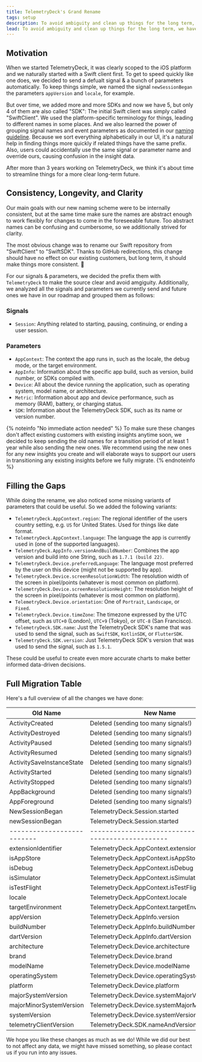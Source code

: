 ```yaml
---
title: TelemetryDeck's Grand Rename
tags: setup
description: To avoid ambiguity and clean up things for the long term, we have decided to rename quite a few things in all the TelemetryDeck SDKs. We have laid out a migration path, here's all you need to know about it.
lead: To avoid ambiguity and clean up things for the long term, we have decided to rename quite a few things in all the TelemetryDeck SDKs. We have laid out a migration path, here's all you need to know about it.
---
```


## Motivation

When we started TelemetryDeck, it was clearly scoped to the iOS platform and we naturally started with a Swift client first. To get to speed quickly like one does, we decided to send a defualt signal & a bunch of parameters automatically. To keep things simple, we named the signal `newSessionBegan` the parameters `appVersion` and `locale`, for example.

But over time, we added more and more SDKs and now we have 5, but only 4 of them are also called "SDK": The initial Swift client was simply called "SwiftClient". We used the platform-specific terminology for things, leading to different names in some places. And we also learned the power of grouping signal names and event parameters as documented in our [naming guideline](https://telemetrydeck.com/docs/articles/signal-type-naming/). Because we sort everything alphabetically in our UI, it's a natural help in finding things more quickly if related things have the same prefix. Also, users could accidentally use the same signal or parameter name and override ours, causing confusion in the insight data.

After more than 3 years working on TelemetryDeck, we think it's about time to streamline things for a more clear long-term future.

## Consistency, Longevity, and Clarity

Our main goals with our new naming scheme were to be internally consistent, but at the same time make sure the names are abstract enough to work flexibly for changes to come in the foreseeable future. Too abstract names can be confusing and cumbersome, so we additionally strived for clarity.

The most obvious change was to rename our Swift repository from "SwiftClient" to "SwiftSDK". Thanks to GitHub redirections, this change should have no effect on our existing customers, but long term, it should make things more consistent. 🎉

For our signals & parameters, we decided the prefix them with `TelemetryDeck` to make the source clear and avoid amgiguity. Additionally, we analyzed all the signals and parameters we currently send and future ones we have in our roadmap and grouped them as follows:

### Signals

- `Session`: Anything related to starting, pausing, continuing, or ending a user session.

### Parameters

- `AppContext`: The context the app runs in, such as the locale, the debug mode, or the target environment.
- `AppInfo`: Information about the specific app build, such as version, build number, or SDKs compiled with.
- `Device`: All about the device running the application, such as operating system, model name, or architecture.
- `Metric`: Information about app and device performance, such as memory (RAM), battery, or charging status.
- `SDK`: Information about the TelemetryDeck SDK, such as its name or version number.

{% noteinfo "No immediate action needed" %}
To make sure these changes don't affect existing customers with existing insights anytime soon, we decided to keep sending the old names for a transition period of at least 1 year while also sending the new ones. We recommend using the new ones for any new insights you create and will elaborate ways to support our users in transitioning any existing insights before we fully migrate.
{% endnoteinfo %}

## Filling the Gaps

While doing the rename, we also noticed some missing variants of parameters that could be useful. So we added the following variants:

- `TelemetryDeck.AppContext.region`: The regional identifier of the users country setting, e.g. `US` for United States. Used for things like date format.
- `TelemetryDeck.AppContext.language`: The language the app is currently used in (one of the supported languages).
- `TelemetryDeck.AppInfo.versionAndBuildNumber`: Combines the app version and build into one String, such as `1.7.1 (build 22)`.
- `TelemetryDeck.Device.preferredLanguage`: The language most preferred by the user on this device (might not be supported by app).
- `TelemetryDeck.Device.screenResolutionWidth`: The resolution width of the screen in pixel/points (whatever is most common on platform).
- `TelemetryDeck.Device.screenResolutionHeight`: The resolution height of the screen in pixel/points (whatever is most common on platform).
- `TelemetryDeck.Device.orientation`: One of `Portrait`, `Landscape`, or `Fixed`.
- `TelemetryDeck.Device.timeZone`: The timezone expressed by the UTC offset, such as `UTC+0` (London), `UTC+9` (Tokyo), or `UTC-8` (San Francisco).
- `TelemetryDeck.SDK.name`: Just the TelemetryDeck SDK's name that was used to send the signal, such as `SwiftSDK`, `KotlinSDK`, or `FlutterSDK`.
- `TelemetryDeck.SDK.version`: Just TelemetryDeck SDK's version that was used to send the signal, such as `1.5.1`.

These could be useful to create even more accurate charts to make better informed data-driven decisions.

## Full Migration Table

Here's a full overview of all the changes we have done:

| Old Name                   | New Name                                                |
| -------------------------- | ------------------------------------------------------- |
| ActivityCreated            | Deleted (sending too many signals!)                     |
| ActivityDestroyed          | Deleted (sending too many signals!)                     |
| ActivityPaused             | Deleted (sending too many signals!)                     |
| ActivityResumed            | Deleted (sending too many signals!)                     |
| ActivitySaveInstanceState  | Deleted (sending too many signals!)                     |
| ActivityStarted            | Deleted (sending too many signals!)                     |
| ActivityStopped            | Deleted (sending too many signals!)                     |
| AppBackground              | Deleted (sending too many signals!)                     |
| AppForeground              | Deleted (sending too many signals!)                     |
| NewSessionBegan            | TelemetryDeck.Session.started                           |
| newSessionBegan            | TelemetryDeck.Session.started                           |
| -------------------------- | ------------------------------------------------------- |
| extensionIdentifier        | TelemetryDeck.AppContext.extensionIdentifier            |
| isAppStore                 | TelemetryDeck.AppContext.isAppStore                     |
| isDebug                    | TelemetryDeck.AppContext.isDebug                        |
| isSimulator                | TelemetryDeck.AppContext.isSimulator                    |
| isTestFlight               | TelemetryDeck.AppContext.isTestFlight                   |
| locale                     | TelemetryDeck.AppContext.locale                         |
| targetEnvironment          | TelemetryDeck.AppContext.targetEnvironment              |
| appVersion                 | TelemetryDeck.AppInfo.version                           |
| buildNumber                | TelemetryDeck.AppInfo.buildNumber                       |
| dartVersion                | TelemetryDeck.AppInfo.dartVersion                       |
| architecture               | TelemetryDeck.Device.architecture                       |
| brand                      | TelemetryDeck.Device.brand                              |
| modelName                  | TelemetryDeck.Device.modelName                          |
| operatingSystem            | TelemetryDeck.Device.operatingSystem                    |
| platform                   | TelemetryDeck.Device.platform                           |
| majorSystemVersion         | TelemetryDeck.Device.systemMajorVersion                 |
| majorMinorSystemVersion    | TelemetryDeck.Device.systemMajorMinorVersion            |
| systemVersion              | TelemetryDeck.Device.systemVersion                      |
| telemetryClientVersion     | TelemetryDeck.SDK.nameAndVersion                        |

We hope you like these changes as much as we do!
While we did our best to not affect any data, we might have missed something, so please contact us if you run into any issues.
